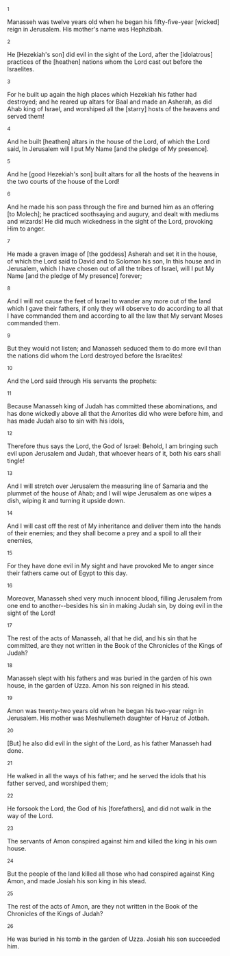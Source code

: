 <sup>1</sup> 

Manasseh was twelve years old when he began his fifty-five-year [wicked] reign in Jerusalem. His mother's name was Hephzibah. 

<sup>2</sup> 

He [Hezekiah's son] did evil in the sight of the Lord, after the [idolatrous] practices of the [heathen] nations whom the Lord cast out before the Israelites. 

<sup>3</sup> 

For he built up again the high places which Hezekiah his father had destroyed; and he reared up altars for Baal and made an Asherah, as did Ahab king of Israel, and worshiped all the [starry] hosts of the heavens and served them! 

<sup>4</sup> 

And he built [heathen] altars in the house of the Lord, of which the Lord said, In Jerusalem will I put My Name [and the pledge of My presence]. 

<sup>5</sup> 

And he [good Hezekiah's son] built altars for all the hosts of the heavens in the two courts of the house of the Lord! 

<sup>6</sup> 

And he made his son pass through the fire and burned him as an offering [to Molech]; he practiced soothsaying and augury, and dealt with mediums and wizards! He did much wickedness in the sight of the Lord, provoking Him to anger. 

<sup>7</sup> 

He made a graven image of [the goddess] Asherah and set it in the house, of which the Lord said to David and to Solomon his son, In this house and in Jerusalem, which I have chosen out of all the tribes of Israel, will I put My Name [and the pledge of My presence] forever; 

<sup>8</sup> 

And I will not cause the feet of Israel to wander any more out of the land which I gave their fathers, if only they will observe to do according to all that I have commanded them and according to all the law that My servant Moses commanded them. 

<sup>9</sup> 

But they would not listen; and Manasseh seduced them to do more evil than the nations did whom the Lord destroyed before the Israelites! 

<sup>10</sup> 

And the Lord said through His servants the prophets: 

<sup>11</sup> 

Because Manasseh king of Judah has committed these abominations, and has done wickedly above all that the Amorites did who were before him, and has made Judah also to sin with his idols, 

<sup>12</sup> 

Therefore thus says the Lord, the God of Israel: Behold, I am bringing such evil upon Jerusalem and Judah, that whoever hears of it, both his ears shall tingle! 

<sup>13</sup> 

And I will stretch over Jerusalem the measuring line of Samaria and the plummet of the house of Ahab; and I will wipe Jerusalem as one wipes a dish, wiping it and turning it upside down. 

<sup>14</sup> 

And I will cast off the rest of My inheritance and deliver them into the hands of their enemies; and they shall become a prey and a spoil to all their enemies, 

<sup>15</sup> 

For they have done evil in My sight and have provoked Me to anger since their fathers came out of Egypt to this day. 

<sup>16</sup> 

Moreover, Manasseh shed very much innocent blood, filling Jerusalem from one end to another--besides his sin in making Judah sin, by doing evil in the sight of the Lord! 

<sup>17</sup> 

The rest of the acts of Manasseh, all that he did, and his sin that he committed, are they not written in the Book of the Chronicles of the Kings of Judah? 

<sup>18</sup> 

Manasseh slept with his fathers and was buried in the garden of his own house, in the garden of Uzza. Amon his son reigned in his stead. 

<sup>19</sup> 

Amon was twenty-two years old when he began his two-year reign in Jerusalem. His mother was Meshullemeth daughter of Haruz of Jotbah. 

<sup>20</sup> 

[But] he also did evil in the sight of the Lord, as his father Manasseh had done. 

<sup>21</sup> 

He walked in all the ways of his father; and he served the idols that his father served, and worshiped them; 

<sup>22</sup> 

He forsook the Lord, the God of his [forefathers], and did not walk in the way of the Lord. 

<sup>23</sup> 

The servants of Amon conspired against him and killed the king in his own house. 

<sup>24</sup> 

But the people of the land killed all those who had conspired against King Amon, and made Josiah his son king in his stead. 

<sup>25</sup> 

The rest of the acts of Amon, are they not written in the Book of the Chronicles of the Kings of Judah? 

<sup>26</sup> 

He was buried in his tomb in the garden of Uzza. Josiah his son succeeded him.